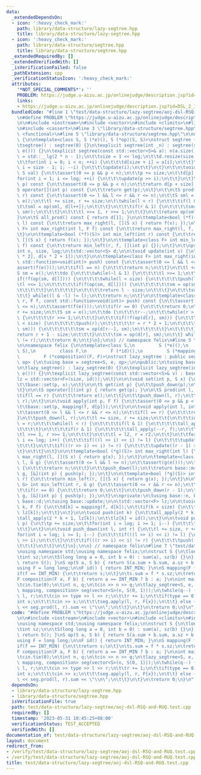 ```yaml
---
data:
  _extendedDependsOn:
  - icon: ':heavy_check_mark:'
    path: library/data-structure/lazy-segtree.hpp
    title: library/data-structure/lazy-segtree.hpp
  - icon: ':heavy_check_mark:'
    path: library/data-structure/segtree.hpp
    title: library/data-structure/segtree.hpp
  _extendedRequiredBy: []
  _extendedVerifiedWith: []
  _isVerificationFailed: false
  _pathExtension: cpp
  _verificationStatusIcon: ':heavy_check_mark:'
  attributes:
    '*NOT_SPECIAL_COMMENTS*': ''
    PROBLEM: https://judge.u-aizu.ac.jp/onlinejudge/description.jsp?id=DSL_2_I
    links:
    - https://judge.u-aizu.ac.jp/onlinejudge/description.jsp?id=DSL_2_I
  bundledCode: "#line 1 \"test/data-structure/lazy-segtree/aoj-dsl-RSQ-and-RUQ.test.cpp\"\
    \n#define PROBLEM \"https://judge.u-aizu.ac.jp/onlinejudge/description.jsp?id=DSL_2_I\"\
    \n\n#include <iostream>\n#include <vector>\n#include <climits>\n#line 3 \"library/data-structure/lazy-segtree.hpp\"\
    \n#include <cassert>\n#line 3 \"library/data-structure/segtree.hpp\"\n#include\
    \ <functional>\n#line 5 \"library/data-structure/segtree.hpp\"\n\nnamespace felix\
    \ {\n\ntemplate<class S, S (*e)(), S (*op)(S, S)>\nstruct segtree {\npublic:\n\
    \tsegtree() : segtree(0) {}\n\texplicit segtree(int _n) : segtree(std::vector<S>(_n,\
    \ e())) {}\n\texplicit segtree(const std::vector<S>& a): n(a.size()) {\n\t\tlog\
    \ = std::__lg(2 * n - 1);\n\t\tsize = 1 << log;\n\t\td.resize(size * 2, e());\n\
    \t\tfor(int i = 0; i < n; ++i) {\n\t\t\td[size + i] = a[i];\n\t\t}\n\t\tfor(int\
    \ i = size - 1; i; --i) {\n\t\t\tupdate(i);\n\t\t}\n\t}\n\t\n\tvoid set(int p,\
    \ S val) {\n\t\tassert(0 <= p && p < n);\n\t\tp += size;\n\t\td[p] = val;\n\t\t\
    for(int i = 1; i <= log; ++i) {\n\t\t\tupdate(p >> i);\n\t\t}\n\t}\n\n\tS get(int\
    \ p) const {\n\t\tassert(0 <= p && p < n);\n\t\treturn d[p + size];\n\t}\n\n\t\
    S operator[](int p) const {\n\t\treturn get(p);\n\t}\n\t\n\tS prod(int l, int\
    \ r) const {\n\t\tassert(0 <= l && l <= r && r <= n);\n\t\tS sml = e(), smr =\
    \ e();\n\t\tl += size, r += size;\n\t\twhile(l < r) {\n\t\t\tif(l & 1) {\n\t\t\
    \t\tsml = op(sml, d[l++]);\n\t\t\t}\n\t\t\tif(r & 1) {\n\t\t\t\tsmr = op(d[--r],\
    \ smr);\n\t\t\t}\n\t\t\tl >>= 1, r >>= 1;\n\t\t}\n\t\treturn op(sml, smr);\n\t\
    }\n\n\tS all_prod() const { return d[1]; }\n\n\ttemplate<bool (*f)(S)> int max_right(int\
    \ l) const {\n\t\treturn max_right(l, [](S x) { return f(x); });\n\t}\n\n\ttemplate<class\
    \ F> int max_right(int l, F f) const {\n\t\treturn max_right(l, f, [](int p) {});\n\
    \t}\n\n\ttemplate<bool (*f)(S)> int min_left(int r) const {\n\t\treturn min_left(r,\
    \ [](S x) { return f(x); });\n\t}\n\n\ttemplate<class F> int min_left(int r, F\
    \ f) const {\n\t\treturn min_left(r, f, [](int p) {});\n\t}\n\t\nprotected:\n\t\
    int n, size, log;\n\tstd::vector<S> d;\n\n\tvoid update(int v) {\n\t\td[v] = op(d[v\
    \ * 2], d[v * 2 + 1]);\n\t}\n\n\ttemplate<class F> int max_right(int l, F f, const\
    \ std::function<void(int)> push) const {\n\t\tassert(0 <= l && l <= n);\n\t\t\
    assert(f(e()));\n\t\tif(l == n) {\n\t\t\treturn n;\n\t\t}\n\t\tl += size;\n\t\t\
    S sm = e();\n\t\tdo {\n\t\t\twhile(~l & 1) {\n\t\t\t\tl >>= 1;\n\t\t\t}\n\t\t\t\
    if(!f(op(sm, d[l]))) {\n\t\t\t\twhile(l < size) {\n\t\t\t\t\tpush(l);\n\t\t\t\t\
    \tl <<= 1;\n\t\t\t\t\tif(f(op(sm, d[l]))) {\n\t\t\t\t\t\tsm = op(sm, d[l++]);\n\
    \t\t\t\t\t}\n\t\t\t\t}\n\t\t\t\treturn l - size;\n\t\t\t}\n\t\t\tsm = op(sm, d[l++]);\n\
    \t\t} while((l & -l) != l);\n\t\treturn n;\n\t}\n\n\ttemplate<class F> int min_left(int\
    \ r, F f, const std::function<void(int)> push) const {\n\t\tassert(0 <= r && r\
    \ <= n);\n\t\tassert(f(e()));\n\t\tif(r == 0) {\n\t\t\treturn 0;\n\t\t}\n\t\t\
    r += size;\n\t\tS sm = e();\n\t\tdo {\n\t\t\tr--;\n\t\t\twhile(r > 1 && (r & 1))\
    \ {\n\t\t\t\tr >>= 1;\n\t\t\t}\n\t\t\tif(!f(op(d[r], sm))) {\n\t\t\t\twhile(r\
    \ < size) {\n\t\t\t\t\tpush(r);\n\t\t\t\t\tr = r * 2 + 1;\n\t\t\t\t\tif(f(op(d[r],\
    \ sm))) {\n\t\t\t\t\t\tsm = op(d[r--], sm);\n\t\t\t\t\t}\n\t\t\t\t}\n\t\t\t\t\
    return r + 1 - size;\n\t\t\t}\n\t\t\tsm = op(d[r], sm);\n\t\t} while((r & -r)\
    \ != r);\n\t\treturn 0;\n\t}\n};\n\n} // namespace felix\n#line 5 \"library/data-structure/lazy-segtree.hpp\"\
    \n\nnamespace felix {\n\ntemplate<class S,\n         S (*e)(),\n         S (*op)(S,\
    \ S),\n         class F,\n         F (*id)(),\n         S (*mapping)(F, S),\n\
    \         F (*composition)(F, F)>\nstruct lazy_segtree : public segtree<S, e,\
    \ op> {\n\tusing base = segtree<S, e, op>;\n\npublic:\n\tusing base::all_prod;\n\
    \n\tlazy_segtree() : lazy_segtree(0) {}\n\texplicit lazy_segtree(int _n) : lazy_segtree(std::vector<S>(_n,\
    \ e())) {}\n\texplicit lazy_segtree(const std::vector<S>& v) : base(v) {\n\t\t\
    lz = std::vector<F>(size, id());\n\t}\n\n\tvoid set(int p, S x) {\n\t\tpush_down(p);\n\
    \t\tbase::set(p, x);\n\t}\n\n\tS get(int p) {\n\t\tpush_down(p);\n\t\treturn base::get(p);\n\
    \t}\n\n\tS operator[](int p) { return get(p); }\n\n\tS prod(int l, int r) {\n\t\
    \tif(l == r) {\n\t\t\treturn e();\n\t\t}\n\t\tpush_down(l, r);\n\t\treturn base::prod(l,\
    \ r);\n\t}\n\n\tvoid apply(int p, F f) {\n\t\tassert(0 <= p && p < n);\n\t\tpush_down(p);\n\
    \t\tbase::set(p, mapping(f, d[p]));\n\t}\n\n\tvoid apply(int l, int r, F f) {\n\
    \t\tassert(0 <= l && l <= r && r <= n);\n\t\tif(l == r) {\n\t\t\treturn;\n\t\t\
    }\n\t\tpush_down(l, r);\n\t\tl += size, r += size;\n\t\t{\n\t\t\tint l2 = l, r2\
    \ = r;\n\t\t\twhile(l < r) {\n\t\t\t\tif(l & 1) {\n\t\t\t\t\tall_apply(l++, f);\n\
    \t\t\t\t}\n\t\t\t\tif(r & 1) {\n\t\t\t\t\tall_apply(--r, f);\n\t\t\t\t}\n\t\t\t\
    \tl >>= 1, r >>= 1;\n\t\t\t}\n\t\t\tl = l2, r = r2;\n\t\t}\n\t\tfor(int i = 1;\
    \ i <= log; i++) {\n\t\t\tif(((l >> i) << i) != l) {\n\t\t\t\tupdate(l >> i);\n\
    \t\t\t}\n\t\t\tif(((r >> i) << i) != r) {\n\t\t\t\tupdate((r - 1) >> i);\n\t\t\
    \t}\n\t\t}\n\t}\n\n\ttemplate<bool (*g)(S)> int max_right(int l) {\n\t\treturn\
    \ max_right(l, [](S x) { return g(x); });\n\t}\n\n\ttemplate<class G> int max_right(int\
    \ l, G g) {\n\t\tassert(0 <= l && l <= n);\n\t\tassert(g(e()));\n\t\tif(l == n)\
    \ {\n\t\t\treturn n;\n\t\t}\n\t\tpush_down(l);\n\t\treturn base::max_right(l,\
    \ g, [&](int p) { push(p); });\n\t}\n\n\ttemplate<bool (*g)(S)> int min_left(int\
    \ r) {\n\t\treturn min_left(r, [](S x) { return g(x); });\n\t}\n\n\ttemplate<class\
    \ G> int min_left(int r, G g) {\n\t\tassert(0 <= r && r <= n);\n\t\tassert(g(e()));\n\
    \t\tif(r == 0) {\n\t\t\treturn 0;\n\t\t}\n\t\tpush_down(r - 1);\n\t\treturn base::min_left(r,\
    \ g, [&](int p) { push(p); });\n\t}\n\nprivate:\n\tusing base::n, base::log, base::size,\
    \ base::d;\n\tusing base::update;\n\n\tstd::vector<F> lz;\n\n\tvoid all_apply(int\
    \ k, F f) {\n\t\td[k] = mapping(f, d[k]);\n\t\tif(k < size) {\n\t\t\tlz[k] = composition(f,\
    \ lz[k]);\n\t\t}\n\t}\n\n\tvoid push(int k) {\n\t\tall_apply(2 * k, lz[k]);\n\t\
    \tall_apply(2 * k + 1, lz[k]);\n\t\tlz[k] = id();\n\t}\n\n\tvoid push_down(int\
    \ p) {\n\t\tp += size;\n\t\tfor(int i = log; i >= 1; i--) {\n\t\t\tpush(p >> i);\n\
    \t\t}\n\t}\n\n\tvoid push_down(int l, int r) {\n\t\tl += size, r += size;\n\t\t\
    for(int i = log; i >= 1; i--) {\n\t\t\tif(((l >> i) << i) != l) {\n\t\t\t\tpush(l\
    \ >> i);\n\t\t\t}\n\t\t\tif(((r >> i) << i) != r) {\n\t\t\t\tpush((r - 1) >> i);\n\
    \t\t\t}\n\t\t}\n\t}\n};\n\n} // namespace felix\n#line 7 \"test/data-structure/lazy-segtree/aoj-dsl-RSQ-and-RUQ.test.cpp\"\
    \nusing namespace std;\nusing namespace felix;\n\nstruct S {\n\tlong long sum;\n\
    \tint sz;\n\n\tS(long long a = 0, int b = 0) : sum(a), sz(b) {}\n};\n\nS e() {\
    \ return S(); }\nS op(S a, S b) { return S(a.sum + b.sum, a.sz + b.sz); }\n\n\
    using F = long long;\n\nF id() { return INT_MIN; }\n\nS mapping(F f, S s) {\n\t\
    if(f == INT_MIN) {\n\t\treturn s;\n\t}\n\ts.sum = f * s.sz;\n\treturn s;\n}\n\n\
    F composition(F a, F b) { return a == INT_MIN ? b : a; }\n\nint main() {\n\tios::sync_with_stdio(false);\n\
    \tcin.tie(0);\n\tint n, q;\n\tcin >> n >> q;\n\tlazy_segtree<S, e, op, F, id,\
    \ mapping, composition> seg(vector<S>(n, S(0, 1)));\n\twhile(q--) {\n\t\tint type,\
    \ l, r;\n\t\tcin >> type >> l >> r;\n\t\tr += 1;\n\t\tif(type == 0) {\n\t\t\t\
    int x;\n\t\t\tcin >> x;\n\t\t\tseg.apply(l, r, F{x});\n\t\t} else {\n\t\t\tcout\
    \ << seg.prod(l, r).sum << \"\\n\";\n\t\t}\n\t}\n\treturn 0;\n}\n"
  code: "#define PROBLEM \"https://judge.u-aizu.ac.jp/onlinejudge/description.jsp?id=DSL_2_I\"\
    \n\n#include <iostream>\n#include <vector>\n#include <climits>\n#include \"../../../library/data-structure/lazy-segtree.hpp\"\
    \nusing namespace std;\nusing namespace felix;\n\nstruct S {\n\tlong long sum;\n\
    \tint sz;\n\n\tS(long long a = 0, int b = 0) : sum(a), sz(b) {}\n};\n\nS e() {\
    \ return S(); }\nS op(S a, S b) { return S(a.sum + b.sum, a.sz + b.sz); }\n\n\
    using F = long long;\n\nF id() { return INT_MIN; }\n\nS mapping(F f, S s) {\n\t\
    if(f == INT_MIN) {\n\t\treturn s;\n\t}\n\ts.sum = f * s.sz;\n\treturn s;\n}\n\n\
    F composition(F a, F b) { return a == INT_MIN ? b : a; }\n\nint main() {\n\tios::sync_with_stdio(false);\n\
    \tcin.tie(0);\n\tint n, q;\n\tcin >> n >> q;\n\tlazy_segtree<S, e, op, F, id,\
    \ mapping, composition> seg(vector<S>(n, S(0, 1)));\n\twhile(q--) {\n\t\tint type,\
    \ l, r;\n\t\tcin >> type >> l >> r;\n\t\tr += 1;\n\t\tif(type == 0) {\n\t\t\t\
    int x;\n\t\t\tcin >> x;\n\t\t\tseg.apply(l, r, F{x});\n\t\t} else {\n\t\t\tcout\
    \ << seg.prod(l, r).sum << \"\\n\";\n\t\t}\n\t}\n\treturn 0;\n}\n"
  dependsOn:
  - library/data-structure/lazy-segtree.hpp
  - library/data-structure/segtree.hpp
  isVerificationFile: true
  path: test/data-structure/lazy-segtree/aoj-dsl-RSQ-and-RUQ.test.cpp
  requiredBy: []
  timestamp: '2023-05-31 10:45:25+08:00'
  verificationStatus: TEST_ACCEPTED
  verifiedWith: []
documentation_of: test/data-structure/lazy-segtree/aoj-dsl-RSQ-and-RUQ.test.cpp
layout: document
redirect_from:
- /verify/test/data-structure/lazy-segtree/aoj-dsl-RSQ-and-RUQ.test.cpp
- /verify/test/data-structure/lazy-segtree/aoj-dsl-RSQ-and-RUQ.test.cpp.html
title: test/data-structure/lazy-segtree/aoj-dsl-RSQ-and-RUQ.test.cpp
---
```

